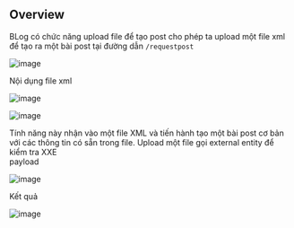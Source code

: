 ## Overview  
BLog có chức năng upload file để tạo post cho phép ta upload một file xml để tạo ra một bài post tại đường dẫn `/requestpost`  
  
![image](https://user-images.githubusercontent.com/22276823/132802693-a174ebd2-ce9a-41d3-b225-d649dc98ec88.png)  
  
Nội dụng file xml  
  
![image](https://user-images.githubusercontent.com/22276823/132802761-e9e1263f-d921-4fbe-8311-7e106d202982.png)  
  
![image](https://user-images.githubusercontent.com/22276823/132802787-65ca6c48-6750-45cb-9cb8-b74ec60ffbc7.png)  
  
Tính năng này nhận vào một file XML và tiến hành tạo một bài post cơ bản với các thông tin có sẵn trong file. Upload một file gọi external entity để kiểm tra XXE  
payload  
  
![image](https://user-images.githubusercontent.com/22276823/132803026-2756d2cd-4eee-4270-b0e3-3aa46480a86b.png)
  
Kết quả  
  
![image](https://user-images.githubusercontent.com/22276823/132803001-daade2a6-f2d0-48e4-b1cc-2050f55d96b6.png)  




